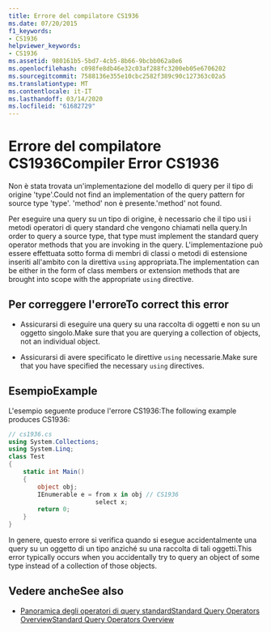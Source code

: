 ```yaml
---
title: Errore del compilatore CS1936
ms.date: 07/20/2015
f1_keywords:
- CS1936
helpviewer_keywords:
- CS1936
ms.assetid: 980161b5-5bd7-4cb5-8b66-9bcbb062a8e6
ms.openlocfilehash: c098fe8db46e32c03af288fc3200eb05e6706202
ms.sourcegitcommit: 7588136e355e10cbc2582f389c90c127363c02a5
ms.translationtype: MT
ms.contentlocale: it-IT
ms.lasthandoff: 03/14/2020
ms.locfileid: "61682729"
---
```

# <a name="compiler-error-cs1936"></a><span data-ttu-id="c76a2-102">Errore del compilatore CS1936</span><span class="sxs-lookup"><span data-stu-id="c76a2-102">Compiler Error CS1936</span></span>

<span data-ttu-id="c76a2-103">Non è stata trovata un'implementazione del modello di query per il tipo di origine 'type'.</span><span class="sxs-lookup"><span data-stu-id="c76a2-103">Could not find an implementation of the query pattern for source type 'type'.</span></span>  <span data-ttu-id="c76a2-104">'method' non è presente.</span><span class="sxs-lookup"><span data-stu-id="c76a2-104">'method' not found.</span></span>  
  
<span data-ttu-id="c76a2-105">Per eseguire una query su un tipo di origine, è necessario che il tipo usi i metodi operatori di query standard che vengono chiamati nella query.</span><span class="sxs-lookup"><span data-stu-id="c76a2-105">In order to query a source type, that type must implement the standard query operator methods that you are invoking in the query.</span></span> <span data-ttu-id="c76a2-106">L'implementazione può essere effettuata sotto forma di membri di classi o metodi di estensione inseriti all'ambito con la direttiva `using` appropriata.</span><span class="sxs-lookup"><span data-stu-id="c76a2-106">The implementation can be either in the form of class members or extension methods that are brought into scope with the appropriate `using` directive.</span></span>  

## <a name="to-correct-this-error"></a><span data-ttu-id="c76a2-107">Per correggere l'errore</span><span class="sxs-lookup"><span data-stu-id="c76a2-107">To correct this error</span></span>

- <span data-ttu-id="c76a2-108">Assicurarsi di eseguire una query su una raccolta di oggetti e non su un oggetto singolo.</span><span class="sxs-lookup"><span data-stu-id="c76a2-108">Make sure that you are querying a collection of objects, not an individual object.</span></span>  
  
- <span data-ttu-id="c76a2-109">Assicurarsi di avere specificato le direttive `using` necessarie.</span><span class="sxs-lookup"><span data-stu-id="c76a2-109">Make sure that you have specified the necessary `using` directives.</span></span>  

## <a name="example"></a><span data-ttu-id="c76a2-110">Esempio</span><span class="sxs-lookup"><span data-stu-id="c76a2-110">Example</span></span>

<span data-ttu-id="c76a2-111">L'esempio seguente produce l'errore CS1936:</span><span class="sxs-lookup"><span data-stu-id="c76a2-111">The following example produces CS1936:</span></span>  

```csharp
// cs1936.cs  
using System.Collections;  
using System.Linq;  
class Test  
{  
    static int Main()  
    {  
        object obj;  
        IEnumerable e = from x in obj // CS1936  
                        select x;  
        return 0;  
    }  
}  
```

<span data-ttu-id="c76a2-112">In genere, questo errore si verifica quando si esegue accidentalmente una query su un oggetto di un tipo anziché su una raccolta di tali oggetti.</span><span class="sxs-lookup"><span data-stu-id="c76a2-112">This error typically occurs when you accidentally try to query an object of some type instead of a collection of those objects.</span></span>  

## <a name="see-also"></a><span data-ttu-id="c76a2-113">Vedere anche</span><span class="sxs-lookup"><span data-stu-id="c76a2-113">See also</span></span>

- [<span data-ttu-id="c76a2-114">Panoramica degli operatori di query standardStandard Query Operators Overview</span><span class="sxs-lookup"><span data-stu-id="c76a2-114">Standard Query Operators Overview</span></span>](../../programming-guide/concepts/linq/query-expression-syntax-for-standard-query-operators.md)
